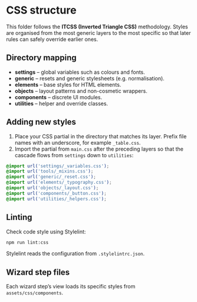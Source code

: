 # CSS structure

This folder follows the **ITCSS (Inverted Triangle CSS)** methodology. Styles are organised from the most generic layers to the most specific so that later rules can safely override earlier ones.

## Directory mapping

- **settings** – global variables such as colours and fonts.
- **generic** – resets and generic stylesheets (e.g. normalisation).
- **elements** – base styles for HTML elements.
- **objects** – layout patterns and non-cosmetic wrappers.
- **components** – discrete UI modules.
- **utilities** – helper and override classes.

## Adding new styles

1. Place your CSS partial in the directory that matches its layer. Prefix file names with an underscore, for example `_table.css`.
2. Import the partial from `main.css` after the preceding layers so that the cascade flows from `settings` down to `utilities`:

```css
@import url('settings/_variables.css');
@import url('tools/_mixins.css');
@import url('generic/_reset.css');
@import url('elements/_typography.css');
@import url('objects/_layout.css');
@import url('components/_button.css');
@import url('utilities/_helpers.css');
```

## Linting

Check code style using Stylelint:

```bash
npm run lint:css
```

Stylelint reads the configuration from `.stylelintrc.json`.

## Wizard step files

Each wizard step’s view loads its specific styles from `assets/css/components`.
